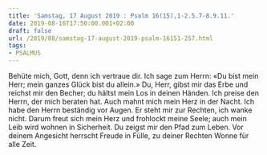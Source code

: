 ```yaml
---
title: 'Samstag, 17 August 2019 : Psalm 16(15),1-2.5.7-8.9.11.'
date: 2019-08-16T17:50:00.001+02:00
draft: false
url: /2019/08/samstag-17-august-2019-psalm-16151-257.html
tags: 
- PSALMUS
---
```


Behüte mich, Gott, denn ich vertraue dir. Ich sage zum Herrn: «Du bist mein Herr; mein ganzes Glück bist du allein.» Du, Herr, gibst mir das Erbe und reichst mir den Becher; du hältst mein Los in deinen Händen. Ich preise den Herrn, der mich beraten hat. Auch mahnt mich mein Herz in der Nacht. Ich habe den Herrn beständig vor Augen. Er steht mir zur Rechten, ich wanke nicht. Darum freut sich mein Herz und frohlockt meine Seele; auch mein Leib wird wohnen in Sicherheit. Du zeigst mir den Pfad zum Leben. Vor deinem Angesicht herrscht Freude in Fülle, zu deiner Rechten Wonne für alle Zeit.
